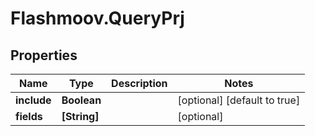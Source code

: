 # Flashmoov.QueryPrj

## Properties
Name | Type | Description | Notes
------------ | ------------- | ------------- | -------------
**include** | **Boolean** |  | [optional] [default to true]
**fields** | **[String]** |  | [optional] 


